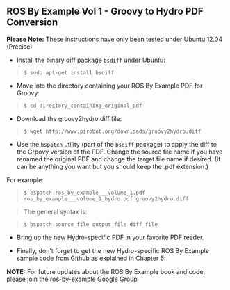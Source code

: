 ## ROS By Example Vol 1 - Groovy to Hydro PDF Conversion ##

**Please Note:** These instructions have only been tested under Ubuntu 12.04 (Precise)

  * Install the binary diff package `bsdiff` under Ubuntu:

> `$ sudo apt-get install bsdiff`

  * Move into the directory containing your ROS By Example PDF for Groovy:

> `$ cd directory_containing_original_pdf`

  * Download the groovy2hydro.diff file:

> `$ wget http://www.pirobot.org/downloads/groovy2hydro.diff`

  * Use the `bspatch` utility (part of the `bsdiff` package) to apply the diff to the Grpovy version of the PDF.  Change the source file name if you have renamed the original PDF and change the target file name if desired. (It can be anything you want but you should keep the .pdf extension.)

For example:

> `$ bspatch ros_by_example___volume_1.pdf ros_by_example___volume_1_hydro.pdf groovy2hydro.diff`

> The general syntax is:

> `$ bspatch source_file output_file diff_file`

  * Bring up the new Hydro-specific PDF in your favorite PDF reader.

  * Finally, don't forget to get the new Hydro-specific ROS By Example sample code from Github as explained in Chapter 5:

**NOTE:** For future updates about the ROS By Example book and code, please join the [ros-by-example Google Group](https://groups.google.com/forum/#%21forum/ros-by-example)
